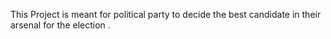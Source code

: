 This Project is meant for political party to decide the best candidate in their arsenal for the election . 
